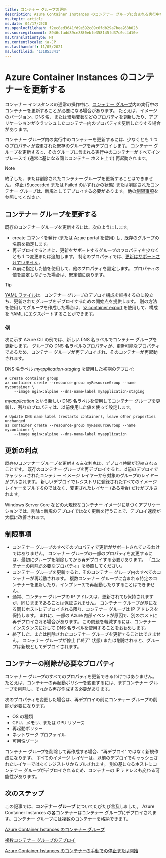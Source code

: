 ```yaml
---
title: コンテナー グループの更新
description: Azure Container Instances のコンテナー グループに含まれる実行中のコンテナーを更新する方法について説明します。
ms.topic: article
ms.date: 04/17/2020
ms.openlocfilehash: f2ec8ed3641fd9e692c89c6fdb29a7bea268b023
ms.sourcegitcommit: 8946cfadd89ce8830ebfe358145fd37c0dc4d10e
ms.translationtype: HT
ms.contentlocale: ja-JP
ms.lasthandoff: 11/05/2021
ms.locfileid: "131853341"
---
```

# <a name="update-containers-in-azure-container-instances"></a>Azure Container Instances のコンテナーを更新する

コンテナー インスタンスの通常の操作中に、[コンテナー グループ](./container-instances-container-groups.md)内の実行中のコンテナーを更新することが必要になる場合があります。 たとえば、イメージのバージョン、DNS 名、または環境変数などのプロパティを更新したり、アプリケーションがクラッシュしたコンテナー内のプロパティを更新したりする場合があります。

コンテナー グループ内の実行中のコンテナーを更新するには、少なくとも 1 つのプロパティが変更された既存のグループを再デプロイします。 コンテナー グループを更新すると、そのグループに含まれる実行中のコンテナーがすべてインプレースで (通常は基になる同じコンテナー ホスト上で) 再起動されます。

> [!NOTE]
> 終了した、または削除されたコンテナー グループを更新することはできません。 停止 (Succeeded または Failed のいずれかの状態) または削除されたコンテナー グループは、新規としてデプロイする必要があります。 他の[制限事項](#limitations)を参照してください。

## <a name="update-a-container-group"></a>コンテナー グループを更新する

既存のコンテナー グループを更新するには、次のようにします。

* create コマンドを発行 (または Azure portal を使用) し、既存のグループの名前を指定します。 
* 再デプロイするときに、更新をサポートするグループのプロパティを少なくとも 1 つ変更または追加します。 特定のプロパティでは、[更新はサポートされていません](#properties-that-require-container-delete)。
* 以前に指定した値を使用して、他のプロパティを設定します。 プロパティの値を設定しなかった場合は、既定値に戻ります。

> [!TIP]
> [YAML ファイル](./container-instances-container-groups.md#deployment)は、コンテナー グループのデプロイ構成を維持するのに役立ち、更新されたグループをデプロイするための開始点を提供します。 別の方法を使用してグループを作成した場合は、[az container export][az-container-export] を使用して、構成を YAML にエクスポートすることができます。 

### <a name="example"></a>例

次に示す Azure CLI の例では、新しい DNS 名ラベルでコンテナー グループを更新します。 グループの DNS 名ラベルのプロパティが、更新可能なプロパティであるため、コンテナー グループが再デプロイされ、そのコンテナーが再起動されます。

DNS 名ラベル *myapplication-staging* を使用した初期のデプロイ:

```azurecli-interactive
# Create container group
az container create --resource-group myResourceGroup --name mycontainer \
    --image nginx:alpine --dns-name-label myapplication-staging
```

*myapplication* という新しい DNS 名ラベルを使用してコンテナー グループを更新し、残りのプロパティは、以前使用した値を使って設定します。

```azurecli-interactive
# Update DNS name label (restarts container), leave other properties unchanged
az container create --resource-group myResourceGroup --name mycontainer \
    --image nginx:alpine --dns-name-label myapplication
```

## <a name="update-benefits"></a>更新の利点

既存のコンテナー グループを更新する主な利点は、デプロイ時間が短縮されることです。 既存のコンテナー グループを再デプロイすると、以前のデプロイでキャッシュされたコンテナー イメージ レイヤーから対象のグループのレイヤーがプルされます。 新しいデプロイでレジストリに登録されたすべてのイメージ レイヤーをプルするのではなく、変更されたレイヤー (ある場合) だけがプルされます。

Windows Server Core などの大規模なコンテナー イメージに基づくアプリケーションでは、削除と新規のデプロイではなく更新を行うことで、デプロイ速度が大幅に改善されます。

## <a name="limitations"></a>制限事項

* コンテナー グループのすべてのプロパティで更新がサポートされているわけではありません。 コンテナー グループの一部のプロパティを変更するには、最初にグループを削除してから再デプロイする必要があります。 「[コンテナーの削除が必要なプロパティ](#properties-that-require-container-delete)」を参照してください。
* コンテナー グループを更新すると、そのコンテナー グループ内のすべてのコンテナーが再起動されます。 複数コンテナー グループに含まれる特定のコンテナーを更新したり、インプレースで再起動したりすることはできません。
* 通常、コンテナー グループの IP アドレスは、更新されても保持されますが、同じままであることは保証されません。 コンテナー グループが基になる同じホストにデプロイされる限り、コンテナー グループは IP アドレスを保持します。 まれに、一部の Azure 内部イベントが原因で、別のホストに再デプロイされる場合があります。 この問題を軽減するには、コンテナー インスタンスに対して DNS 名ラベルを使用することをお勧めします。
* 終了した、または削除されたコンテナー グループを更新することはできません。 コンテナー グループが停止 ("*終了*" 状態) または削除されると、グループは新規としてデプロイされます。

## <a name="properties-that-require-container-delete"></a>コンテナーの削除が必要なプロパティ

コンテナー グループのすべてのプロパティを更新できるわけではありません。 たとえば、コンテナーの再起動ポリシーを変更するには、まずコンテナー グループを削除し、それから再び作成する必要があります。

次のプロパティを変更した場合は、再デプロイの前にコンテナー グループの削除が必要になります。

* OS の種類
* CPU、メモリ、または GPU リソース
* 再起動ポリシー
* ネットワーク プロファイル
* 可用性ゾーン

コンテナー グループを削除して再作成する場合、"再デプロイ" ではなく新規作成になります。 すべてのイメージ レイヤーは、以前のデプロイでキャッシュされたレイヤーではなくレジストリからプルされます。 別の基になるホストにコンテナー グループがデプロイされるため、コンテナーの IP アドレスも変わる可能性があります。

## <a name="next-steps"></a>次のステップ

この記事では、**コンテナー グループ** についてたびたび言及しました。 Azure Container Instances の各コンテナーはコンテナー グループにデプロイされます。コンテナー グループには複数のコンテナーを格納できます。

[Azure Container Instances のコンテナー グループ](./container-instances-container-groups.md)

[複数コンテナー グループのデプロイ](container-instances-multi-container-group.md)

[Azure Container Instances のコンテナーの手動での停止または開始](container-instances-stop-start.md)

<!-- LINKS - External -->

<!-- LINKS - Internal -->
[az-container-create]: /cli/azure/container#az_container_create
[azure-cli-install]: /cli/azure/install-azure-cli
[az-container-export]: /cli/azure/container#az_container_export
